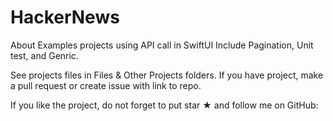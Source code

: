 # HackerNews

About
Examples projects using API call in SwiftUI
Include Pagination, Unit test, and Genric.

See projects files in Files & Other Projects folders. If you have project, make a pull request or create issue with link to repo.

If you like the project, do not forget to put star ★
and follow me on GitHub:
